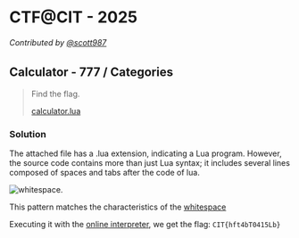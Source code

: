 # CTF@CIT - 2025
###### Contributed by [@scott987](https://github.com/scott987)

## Calculator - 777 / Categories

> Find the flag.
>
> [calculator.lua](https://raw.githubusercontent.com/isip-hs-whoami/CTF-writeup/refs/heads/main/CTF%40CIT%202025/Calculator/calculator.lua)

### Solution
The attached file has a .lua extension, indicating a Lua program. However, the source code contains more than just Lua syntax; it includes several lines composed of spaces and tabs after the code of lua.

![whitespace](https://raw.githubusercontent.com/isip-hs-whoami/CTF-writeup/refs/heads/main/CTF%40CIT%202025/Calculator/whitespace.png).

This pattern matches the characteristics of the [whitespace](https://en.wikipedia.org/wiki/Whitespace_(programming_language))

Executing it with the [online interpreter](https://naokikp.github.io/wsi/whitespace.html), we get the flag: `CIT{hft4bT0415Lb}`